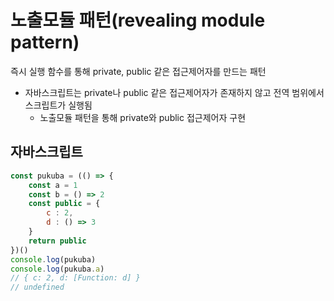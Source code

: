 

# 노출모듈 패턴(revealing module pattern)

즉시 실행 함수를 통해 private, public 같은 접근제어자를 만드는 패턴

- 자바스크립트는 private나 public 같은 접근제어자가 존재하지 않고 전역 범위에서 스크립트가 실행됨
    - 노출모듈 패턴을 통해 private와 public 접근제어자 구현

## 자바스크립트

```jsx
const pukuba = (() => {
    const a = 1
    const b = () => 2
    const public = {
        c : 2, 
        d : () => 3
    }
    return public 
})() 
console.log(pukuba)
console.log(pukuba.a)
// { c: 2, d: [Function: d] }
// undefined
```

